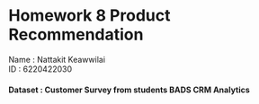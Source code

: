 #   Homework 8 Product Recommendation

Name : Nattakit Keawwilai        
ID : 6220422030
#### Dataset : Customer Survey from students BADS CRM Analytics 
